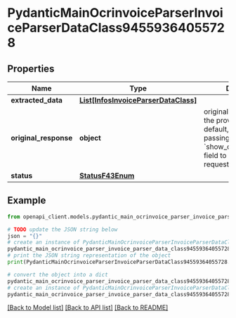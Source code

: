 # PydanticMainOcrinvoiceParserInvoiceParserDataClass94559364055728


## Properties

Name | Type | Description | Notes
------------ | ------------- | ------------- | -------------
**extracted_data** | [**List[InfosInvoiceParserDataClass]**](InfosInvoiceParserDataClass.md) |  | [optional] 
**original_response** | **object** | original response sent by the provider, hidden by default, show it by passing the &#x60;show_original_response&#x60; field to &#x60;true&#x60; in your request | [optional] 
**status** | [**StatusF43Enum**](StatusF43Enum.md) |  | 

## Example

```python
from openapi_client.models.pydantic_main_ocrinvoice_parser_invoice_parser_data_class94559364055728 import PydanticMainOcrinvoiceParserInvoiceParserDataClass94559364055728

# TODO update the JSON string below
json = "{}"
# create an instance of PydanticMainOcrinvoiceParserInvoiceParserDataClass94559364055728 from a JSON string
pydantic_main_ocrinvoice_parser_invoice_parser_data_class94559364055728_instance = PydanticMainOcrinvoiceParserInvoiceParserDataClass94559364055728.from_json(json)
# print the JSON string representation of the object
print(PydanticMainOcrinvoiceParserInvoiceParserDataClass94559364055728.to_json())

# convert the object into a dict
pydantic_main_ocrinvoice_parser_invoice_parser_data_class94559364055728_dict = pydantic_main_ocrinvoice_parser_invoice_parser_data_class94559364055728_instance.to_dict()
# create an instance of PydanticMainOcrinvoiceParserInvoiceParserDataClass94559364055728 from a dict
pydantic_main_ocrinvoice_parser_invoice_parser_data_class94559364055728_form_dict = pydantic_main_ocrinvoice_parser_invoice_parser_data_class94559364055728.from_dict(pydantic_main_ocrinvoice_parser_invoice_parser_data_class94559364055728_dict)
```
[[Back to Model list]](../README.md#documentation-for-models) [[Back to API list]](../README.md#documentation-for-api-endpoints) [[Back to README]](../README.md)


